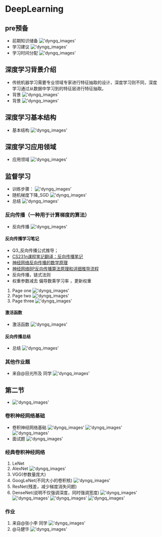 # DeepLearning

## pre预备

* 前期知识储备
!['dyngq_images'](images/dyngq_2019-09-14-15-52-12.png)
* 学习建议
!['dyngq_images'](images/dyngq_2019-09-14-16-06-27.png)
* 学习时间分配
!['dyngq_images'](images/dyngq_2019-09-14-16-08-45.png)

## 深度学习背景介绍

* 传统机器学习需要专业领域专家进行特征抽取的设计，深度学习则不同，深度学习通过从数据中学习到的特征层进行特征抽取。
* 背景
!['dyngq_images'](images/dyngq_2019-09-14-16-14-59.png)
* 背景
!['dyngq_images'](images/dyngq_2019-09-14-16-15-19.png)

## 深度学习基本结构

* 基本结构
!['dyngq_images'](images/dyngq_2019-09-14-16-31-14.png)

## 深度学习应用领域

* 应用领域
!['dyngq_images'](images/dyngq_2019-09-14-16-31-48.png)

## 监督学习

* 训练步骤：
!['dyngq_images'](images/dyngq_2019-09-14-16-36-04.png)
* 随机梯度下降_SGD
!['dyngq_images'](images/dyngq_2019-09-14-17-36-46.png)
* 总结
!['dyngq_images'](images/dyngq_2019-09-17-16-54-17.png)

### 反向传播（一种用于计算梯度的算法）

* 反向传播
!['dyngq_images'](images/dyngq_2019-09-17-17-00-43.png)

#### 反向传播学习笔记

* Q3_反向传播公式推导；
* [CS231n课程笔记翻译：反向传播笔记](https://zhuanlan.zhihu.com/p/21407711)
* [神经网络反向传播的数学原理](https://zhuanlan.zhihu.com/p/22473137)
* [神经网络BP反向传播算法原理和详细推导流程](https://blog.csdn.net/qq_32865355/article/details/80260212)
* 反向传播，链式法则
* 权重参数减去 偏导数乘学习率 ，更新权重

1. Page one
!['dyngq_images'](images/dyngq_2019-09-21-11-34-41.png)
2. Page two
!['dyngq_images'](images/dyngq_2019-09-21-11-34-55.png)
3. Page three
!['dyngq_images'](images/dyngq_2019-09-21-11-35-09.png)

#### 激活函数

* 激活函数
!['dyngq_images'](images/dyngq_2019-09-23-16-11-19.png)

#### 反向传播总结

* 总结
!['dyngq_images'](images/dyngq_2019-09-23-16-12-53.png)

### 其他作业题

* 来自@目光所及 同学
!['dyngq_images'](images/dyngq_2019-09-23-16-15-31.png)

## 第二节

* !['dyngq_images'](images/dyngq_2019-09-23-16-26-17.png)

### 卷积神经网络基础

* 卷积神经网络基础
!['dyngq_images'](images/dyngq_2019-09-23-16-27-23.png)
!['dyngq_images'](images/dyngq_2019-09-23-16-29-04.png)
!['dyngq_images'](images/dyngq_2019-09-23-17-13-50.png)
* 面试题
!['dyngq_images'](images/dyngq_2019-09-23-17-15-41.png)

### 经典卷积神经网络

1. LeNet
2. AlexNet
!['dyngq_images'](images/dyngq_2019-09-23-17-17-05.png)
3. VGG(参数量庞大)
4. GoogLeNet(不同大小的卷积核)
!['dyngq_images'](images/dyngq_2019-09-23-17-18-31.png)
5. ResNet(残差，减少梯度消失问题)
6. DenseNet(说明不仅强调深度，同时强调宽度)
!['dyngq_images'](images/dyngq_2019-09-23-17-22-47.png)
!['dyngq_images'](images/dyngq_2019-09-23-17-24-06.png)
!['dyngq_images'](images/dyngq_2019-09-23-17-24-30.png)
!['dyngq_images'](images/dyngq_2019-09-23-17-25-11.png)

### 作业

1. 来自@张小李 同学
!['dyngq_images'](images/dyngq_2019-09-23-17-26-56.png)
2. @马健华
!['dyngq_images'](images/dyngq_2019-09-23-17-28-19.png)
